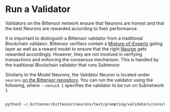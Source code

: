 # Run a Validator

Validators on the Bittensor network ensure that Neurons are honest and that the best Neurons are rewarded according to their performance. 

It is important to distinguish a Bittensor validator from a traditional Blockchain validator. Bittensor verifiers contain a [Mixture-of-Experts](https://arxiv.org/abs/1701.06538) gating layer as well as a reward model to ensure that the right [Neuron](https://www.notion.so/Run-a-Neuron-78088891b9914b7f9ec510d41d3ebda6) gets rewarded accordingly. However, they are not involved in verifying transactions and enforcing the consensus mechanism. This is handled by the traditional Blockchain validator that runs Subtensor.

Similarly to the Model Neurons, the Validator Neuron is located under `neurons` [on the Bittensor repository](https://github.com/opentensor/bittensor/blob/text_prompting/neurons/text/prompting/validators/core/neuron.py).  You can run the validator using the following, where `--netuid 1` specifies the validator to be run on Subnetwork 1.

```bash

python3 ~/.bittensor/bittensor/neurons/text/prompting/validators/core/neuron.py --netuid 1

```